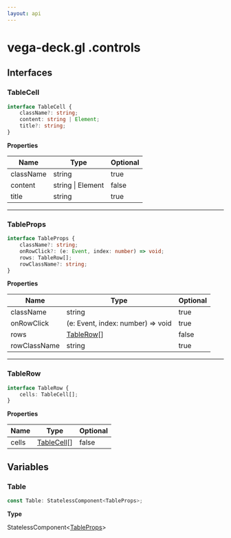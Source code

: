 ```yaml
---
layout: api
---
```


# vega-deck.gl .controls

## Interfaces

### TableCell

```typescript
interface TableCell {
    className?: string;
    content: string | Element;
    title?: string;
}
```

**Properties**

| Name      | Type                    | Optional |
| --------- | ----------------------- | -------- |
| className | string                  | true     |
| content   | string &#124; Element | false    |
| title     | string                  | true     |

----------

### TableProps

```typescript
interface TableProps {
    className?: string;
    onRowClick?: (e: Event, index: number) => void;
    rows: TableRow[];
    rowClassName?: string;
}
```

**Properties**

| Name         | Type                                  | Optional |
| ------------ | ------------------------------------- | -------- |
| className    | string                                | true     |
| onRowClick   | (e: Event, index: number) => void     | true     |
| rows         | [TableRow][InterfaceDeclaration-28][] | false    |
| rowClassName | string                                | true     |

----------

### TableRow

```typescript
interface TableRow {
    cells: TableCell[];
}
```

**Properties**

| Name  | Type                                   | Optional |
| ----- | -------------------------------------- | -------- |
| cells | [TableCell][InterfaceDeclaration-26][] | false    |

## Variables

### Table

```typescript
const Table: StatelessComponent<TableProps>;
```

**Type**

StatelessComponent<[TableProps][InterfaceDeclaration-27]>

[NamespaceImport-1]: controls.html#controls
[InterfaceDeclaration-26]: controls.html#tablecell
[InterfaceDeclaration-27]: controls.html#tableprops
[InterfaceDeclaration-28]: controls.html#tablerow
[InterfaceDeclaration-28]: controls.html#tablerow
[InterfaceDeclaration-26]: controls.html#tablecell
[VariableDeclaration-3]: controls.html#table
[InterfaceDeclaration-27]: controls.html#tableprops